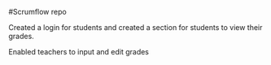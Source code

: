 #Scrumflow repo

Created a login for students and created
a section for students to view their grades. 

Enabled teachers to input and edit grades
